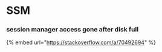 # SSM

### session manager access gone after disk full

{% embed url="https://stackoverflow.com/a/70492694" %}
